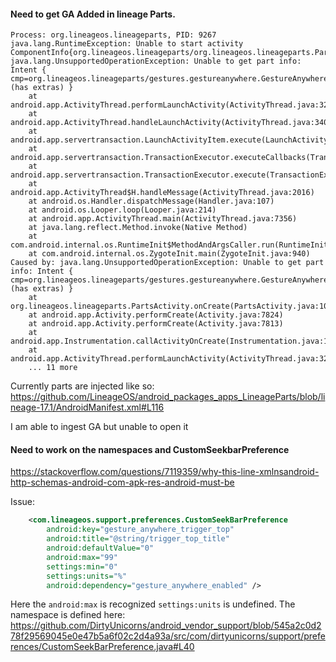 #### Need to get GA Added in lineage Parts.

```FATAL EXCEPTION: main
Process: org.lineageos.lineageparts, PID: 9267
java.lang.RuntimeException: Unable to start activity ComponentInfo{org.lineageos.lineageparts/org.lineageos.lineageparts.PartsActivity}: java.lang.UnsupportedOperationException: Unable to get part info: Intent { cmp=org.lineageos.lineageparts/gestures.gestureanywhere.GestureAnywhereSettings (has extras) }
	at android.app.ActivityThread.performLaunchActivity(ActivityThread.java:3270)
	at android.app.ActivityThread.handleLaunchActivity(ActivityThread.java:3409)
	at android.app.servertransaction.LaunchActivityItem.execute(LaunchActivityItem.java:83)
	at android.app.servertransaction.TransactionExecutor.executeCallbacks(TransactionExecutor.java:135)
	at android.app.servertransaction.TransactionExecutor.execute(TransactionExecutor.java:95)
	at android.app.ActivityThread$H.handleMessage(ActivityThread.java:2016)
	at android.os.Handler.dispatchMessage(Handler.java:107)
	at android.os.Looper.loop(Looper.java:214)
	at android.app.ActivityThread.main(ActivityThread.java:7356)
	at java.lang.reflect.Method.invoke(Native Method)
	at com.android.internal.os.RuntimeInit$MethodAndArgsCaller.run(RuntimeInit.java:491)
	at com.android.internal.os.ZygoteInit.main(ZygoteInit.java:940)
Caused by: java.lang.UnsupportedOperationException: Unable to get part info: Intent { cmp=org.lineageos.lineageparts/gestures.gestureanywhere.GestureAnywhereSettings (has extras) }
	at org.lineageos.lineageparts.PartsActivity.onCreate(PartsActivity.java:106)
	at android.app.Activity.performCreate(Activity.java:7824)
	at android.app.Activity.performCreate(Activity.java:7813)
	at android.app.Instrumentation.callActivityOnCreate(Instrumentation.java:1306)
	at android.app.ActivityThread.performLaunchActivity(ActivityThread.java:3245)
	... 11 more
```

Currently parts are injected like so:
https://github.com/LineageOS/android_packages_apps_LineageParts/blob/lineage-17.1/AndroidManifest.xml#L116

I am able to ingest GA but unable to open it



#### Need to work on the namespaces and CustomSeekbarPreference

https://stackoverflow.com/questions/7119359/why-this-line-xmlnsandroid-http-schemas-android-com-apk-res-android-must-be

Issue:
```xml
    <com.lineageos.support.preferences.CustomSeekBarPreference
        android:key="gesture_anywhere_trigger_top"
        android:title="@string/trigger_top_title"
        android:defaultValue="0"
        android:max="99"
        settings:min="0"
        settings:units="%"
        android:dependency="gesture_anywhere_enabled" />
```

Here the `android:max` is recognized `settings:units` is undefined.
The namespace is defined here: https://github.com/DirtyUnicorns/android_vendor_support/blob/545a2c0d278f29569045e0e47b5a6f02c2d4a93a/src/com/dirtyunicorns/support/preferences/CustomSeekBarPreference.java#L40
